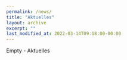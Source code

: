 ```yaml
---
permalink: /news/
title: "Aktuelles"
layout: archive
excerpt: ""
last_modified_at: 2022-03-14T09:18:00-00:00
---
```


Empty - Aktuelles